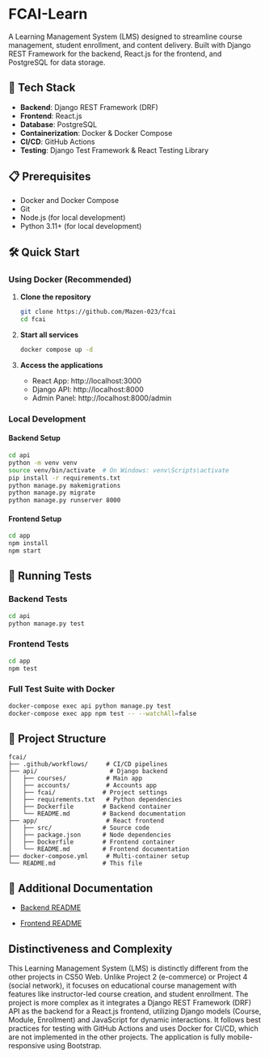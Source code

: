 # FCAI-Learn

A Learning Management System (LMS) designed to streamline course management, student enrollment, and content delivery. Built with Django REST Framework for the backend, React.js for the frontend, and PostgreSQL for data storage.

## 🚀 Tech Stack

- **Backend**: Django REST Framework (DRF)
- **Frontend**: React.js
- **Database**: PostgreSQL
- **Containerization**: Docker & Docker Compose
- **CI/CD**: GitHub Actions
- **Testing**: Django Test Framework & React Testing Library

## 📋 Prerequisites

- Docker and Docker Compose
- Git
- Node.js (for local development)
- Python 3.11+ (for local development)

## 🛠️ Quick Start

### Using Docker (Recommended)

1. **Clone the repository**
   ```bash
   git clone https://github.com/Mazen-023/fcai
   cd fcai
   ```

2. **Start all services**
   ```bash
   docker compose up -d
   ```

3. **Access the applications**
   - React App: http://localhost:3000
   - Django API: http://localhost:8000
   - Admin Panel: http://localhost:8000/admin

### Local Development

#### Backend Setup
```bash
cd api
python -m venv venv
source venv/bin/activate  # On Windows: venv\Scripts\activate
pip install -r requirements.txt
python manage.py makemigrations
python manage.py migrate
python manage.py runserver 8000
```

#### Frontend Setup
```bash
cd app
npm install
npm start
```

## 🧪 Running Tests

### Backend Tests
```bash
cd api
python manage.py test
```

### Frontend Tests
```bash
cd app
npm test
```

### Full Test Suite with Docker
```bash
docker-compose exec api python manage.py test
docker-compose exec app npm test -- --watchAll=false
```


## 📁 Project Structure

```
fcai/
├── .github/workflows/     # CI/CD pipelines
├── api/                    # Django backend
│   ├── courses/           # Main app
│   ├── accounts/          # Accounts app
│   ├── fcai/             # Project settings
│   ├── requirements.txt   # Python dependencies
│   ├── Dockerfile        # Backend container
│   └── README.md         # Backend documentation
├── app/                   # React frontend
│   ├── src/              # Source code
│   ├── package.json      # Node dependencies
│   ├── Dockerfile        # Frontend container
│   └── README.md         # Frontend documentation
├── docker-compose.yml     # Multi-container setup
└── README.md             # This file
```
## 📄 Additional Documentation

- [Backend README](api/README.md)

- [Frontend README](app/README.md)

## Distinctiveness and Complexity

This Learning Management System (LMS) is distinctly different from the other projects in CS50 Web. Unlike Project 2 (e-commerce) or Project 4 (social network), it focuses on educational course management with features like instructor-led course creation, and student enrollment. The project is more complex as it integrates a Django REST Framework (DRF) API as the backend for a React.js frontend, utilizing Django models (Course, Module, Enrollment) and JavaScript for dynamic interactions. It follows best practices for testing with GitHub Actions and uses Docker for CI/CD, which are not implemented in the other projects. The application is fully mobile-responsive using Bootstrap.

